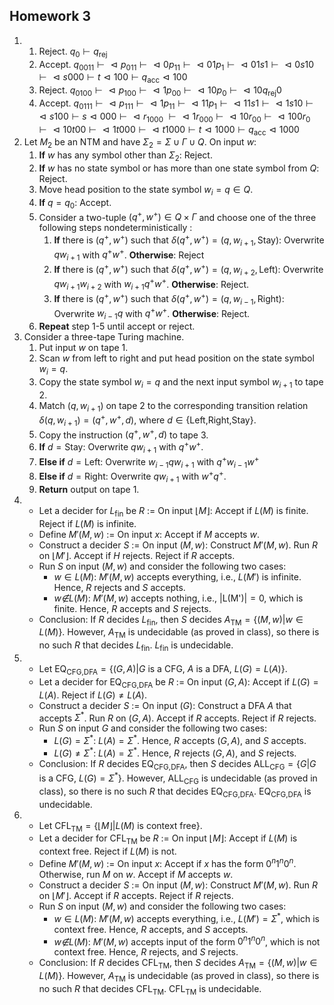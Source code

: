 ## Homework 3

1. 
    1. Reject. $q_0 ⊢ q_\text{rej}$
    2. Accept. $q_0011 ⊢ ⊲p_011 ⊢ ⊲0p_11 ⊢ ⊲01p_1 ⊢ ⊲01s1 ⊢ ⊲0s10 ⊢ ⊲s000 ⊢ t⊲100 ⊢ q_\text{acc}⊲100$
    3. Reject. $q_0100 ⊢ ⊲p_100 ⊢ ⊲1p_00 ⊢ ⊲10p_0 ⊢ ⊲10q_\text{rej}0$
    4. Accept. $q_0111 ⊢ ⊲p_111 ⊢ ⊲1p_11 ⊢ ⊲11p_1 ⊢ ⊲11s1 ⊢ ⊲1s10 ⊢ ⊲s100 ⊢ s⊲000 ⊢ ⊲r_1000$
        $⊢ ⊲1r_000 ⊢ ⊲10r_00 ⊢ ⊲100r_0 ⊢ ⊲10t00 ⊢ ⊲1t000 ⊢ ⊲t1000 ⊢ t⊲1000 ⊢ q_\text{acc}⊲1000$
2. Let $M_2$ be an NTM and have $Σ_2 = Σ ∪ Γ ∪ Q$. On input $w$:
    1. __If__ $w$ has any symbol other than $Σ_2$: Reject.
    2. __If__ $w$ has no state symbol or has more than one state symbol from $Q$: Reject.
    3. Move head position to the state symbol $w_i = q ∈ Q$.
    4. __If__ $q = q_0$: Accept.
    5. Consider a two-tuple $(q^+,w^+) ∈ Q × Γ$ and choose one of the three following steps nondeterministically :
        1. __If__ there is $(q^+,w^+)$ such that $δ(q^+,w^+) = (q,w_{i+1},\text{Stay})$: Overwrite $qw_{i+1}$ with $q^+w^+$. __Otherwise__: Reject
        2. __If__ there is $(q^+,w^+)$ such that $δ(q^+,w^+) = (q,w_{i+2},\text{Left})$: Overwrite $qw_{i+1}w_{i+2}$ with $w_{i+1}q^+w^+$. __Otherwise__: Reject.
        3. __If__ there is $(q^+,w^+)$ such that $δ(q^+,w^+) = (q,w_{i-1},\text{Right})$: Overwrite $w_{i-1}q$ with $q^+w^+$. __Otherwise__: Reject.
    6. __Repeat__ step 1-5 until accept or reject.
3. Consider a three-tape Turing machine.
    1. Put input $w$ on tape 1.
    2. Scan $w$ from left to right and put head position on the state symbol $w_i = q$.
    3. Copy the state symbol $w_i = q$ and the next input symbol $w_{i+1}$ to tape 2.
    4. Match $(q,w_{i+1})$ on tape 2 to the corresponding transition relation $δ(q,w_{i+1})=(q^+,w^+,d)$, where $d ∈ \{\text{Left,Right,Stay}\}$.
    5. Copy the instruction $(q^+,w^+,d)$ to tape 3.
    6. __If__ $d = \text{Stay}$: Overwrite $qw_{i+1}$ with $q^+w^+$.
    7. __Else if__ $d = \text{Left}$: Overwrite $w_{i-1}qw_{i+1}$ with $q^+w_{i-1}w^+$
    8. __Else if__ $d = \text{Right}$: Overwrite $qw_{i+1}$ with $w^+q^+$.
    9. __Return__ output on tape 1.
4. 
    - Let a decider for $L_\text{fin}$ be $R$ := On input $⌊M⌋$: Accept if $L(M)$ is finite. Reject if $L(M)$ is infinite.
    - Define $M'(M,w)$ := On input $x$: Accept if $M$ accepts $w$.
    - Construct a decider $S$ := On input $(M,w)$: Construct $M'(M,w)$. Run $R$ on $⌊M'⌋$. Accept if $H$ rejects. Reject if $R$ accepts.
    - Run $S$ on input $(M,w)$ and consider the following two cases:
        - $w ∈ L(M)$: $M'(M,w)$ accepts everything, i.e., $L(M')$ is infinite. Hence, $R$ rejects and  $S$ accepts.
        - $w \not∈ L(M)$: $M'(M,w)$ accepts nothing, i.e., $|$L(M')$| = 0$, which is finite. Hence, $R$ accepts and $S$ rejects.
    - Conclusion: If $R$ decides $L_\text{fin}$, then $S$ decides $A_\text{TM} = \{ (M,w) | w ∈ L(M) \}$. However, $A_\text{TM}$ is undecidable (as proved in class), so there is no such $R$ that decides $L_\text{fin}$. $L_\text{fin}$ is undecidable.
5. 
    - Let EQ$_\text{CFG,DFA} = \{ (G,A) | G \text{ is a CFG, } A \text{ is a DFA, } L(G) = L(A) \}$.
    - Let a decider for EQ$_\text{CFG,DFA}$ be $R$ := On input $(G,A)$: Accept if $L(G) = L(A)$. Reject if $L(G) ≠ L(A)$.
    - Construct a decider $S$ := On input $(G)$: Construct a DFA $A$ that accepts $Σ^*$. Run $R$ on $(G,A)$. Accept if $R$ accepts. Reject if $R$ rejects.
    - Run $S$ on input $G$ and consider the following two cases:
        - $L(G) = Σ^*$: $L(A) = Σ^*$. Hence, $R$ accepts $(G,A)$, and $S$ accepts.
        - $L(G) ≠ Σ^*$: $L(A) = Σ^*$. Hence, $R$ rejects $(G,A)$, and $S$ rejects.
    - Conclusion: If $R$ decides EQ$_\text{CFG,DFA}$, then $S$ decides ALL$_\text{CFG} = \{ G | G \text{ is a CFG, } L(G) = Σ^* \}$. However, ALL$_\text{CFG}$ is undecidable (as proved in class), so there is no such $R$ that decides EQ$_\text{CFG,DFA}$. EQ$_\text{CFG,DFA}$ is undecidable.
6. 
    - Let CFL$_\text{TM} = \{ ⌊M⌋ | L(M) \text{ is context free} \}$.
    - Let a decider for CFL$_\text{TM}$ be $R$ := On input $⌊M⌋$: Accept if $L(M)$ is context free. Reject if $L(M)$ is not.
    - Define $M'(M,w)$ := On input $x$: Accept if $x$ has the form $0^n1^n0^n$. Otherwise, run $M$ on $w$. Accept if $M$ accepts $w$.
    - Construct a decider $S$ := On input $(M,w)$: Construct $M'(M,w)$. Run $R$ on $⌊M'⌋$. Accept if $R$ accepts. Reject if $R$ rejects.
    - Run $S$ on input $(M,w)$ and consider the following two cases:
        - $w ∈ L(M)$: $M'(M,w)$ accepts everything, i.e., $L(M') = Σ^*$, which is context free. Hence, $R$ accepts, and $S$ accepts.
        - $w \not∈ L(M)$: $M'(M,w)$ accepts input of the form $0^n1^n0^n$, which is not context free. Hence, $R$ rejects, and $S$ rejects.
    - Conclusion: If $R$ decides CFL$_\text{TM}$, then $S$ decides $A_\text{TM} = \{ (M,w) | w ∈ L(M) \}$. However, $A_\text{TM}$ is undecidable (as proved in class), so there is no such $R$ that decides CFL$_\text{TM}$. CFL$_\text{TM}$ is undecidable.
